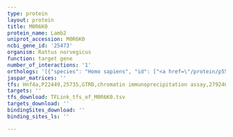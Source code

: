 ```yaml
---
type: protein
layout: protein
title: M0R6K0
protein_name: Lamb2
uniprot_accession: M0R6K0
ncbi_gene_id: '25473'
organism: Rattus norvegicus
function: target gene
number_of_interactions: '1'
orthologs: '[{"species": "Homo sapiens", "id": ["<a href=\"/protein/p55268\">P55268</a>"]}, {"species": "Danio rerio", "id": ["<a href=\"/protein/b7zda6\">B7ZDA6</a>"]}, {"species": "Mus musculus", "id": ["<a href=\"/protein/q61292\">Q61292</a>"]}, {"species": "Caenorhabditis elegans", "id": ["<a href=\"/protein/o44565\">O44565</a>"]}, {"species": "Drosophila melanogaster", "id": ["<a href=\"/protein/p11046\">P11046</a>"]}]'
jaspar_matrices: ''
tfs: Hnf4a,P22449,25735,GTRD,chromatin immunoprecipitation assay,27924024%5Buid%5D,No
targets: ''
tfs_download: TFLink_tfs_of_M0R6K0.tsv
targets_download: ''
bindingSites_download: ''
binding_sites_ls: ''

---
```

